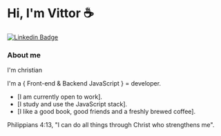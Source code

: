 
# Hi, I'm Vittor ☕
[![Linkedin Badge](https://img.shields.io/badge/-LinkedIn-blue?style=flat-square&logo=Linkedin&logoColor=white&link=https://www.linkedin.com/vittor-emanoel-8971321b1/)](https://www.linkedin.com/in/vittor-emanoel-8971321b1/)


### About me

 I'm christian
 
 I'm a { Front-end & Backend JavaScript }  = developer.
 
 *  [I am currently open to work].
 *  [I study and use the JavaScript stack].
 *  [I like a good book, good friends and a freshly brewed coffee].

Philippians 4:13, "I can do all things through Christ who strengthens me". 



